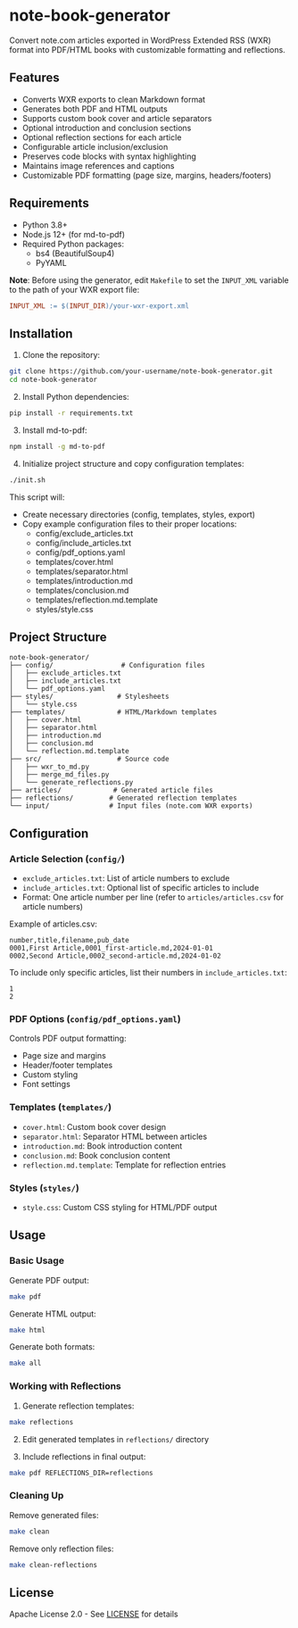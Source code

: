 # note-book-generator

Convert note.com articles exported in WordPress Extended RSS (WXR) format into PDF/HTML books with customizable formatting and reflections.

## Features

- Converts WXR exports to clean Markdown format
- Generates both PDF and HTML outputs
- Supports custom book cover and article separators
- Optional introduction and conclusion sections
- Optional reflection sections for each article
- Configurable article inclusion/exclusion
- Preserves code blocks with syntax highlighting
- Maintains image references and captions
- Customizable PDF formatting (page size, margins, headers/footers)

## Requirements

- Python 3.8+
- Node.js 12+ (for md-to-pdf)
- Required Python packages:
  - bs4 (BeautifulSoup4)
  - PyYAML

**Note**: Before using the generator, edit `Makefile` to set the `INPUT_XML` variable to the path of your WXR export file:

```makefile
INPUT_XML := $(INPUT_DIR)/your-wxr-export.xml
```

## Installation

1. Clone the repository:

```bash
git clone https://github.com/your-username/note-book-generator.git
cd note-book-generator
```

2. Install Python dependencies:

```bash
pip install -r requirements.txt
```

3. Install md-to-pdf:

```bash
npm install -g md-to-pdf
```

4. Initialize project structure and copy configuration templates:

```bash
./init.sh
```

This script will:
- Create necessary directories (config, templates, styles, export)
- Copy example configuration files to their proper locations:
  - config/exclude_articles.txt
  - config/include_articles.txt 
  - config/pdf_options.yaml
  - templates/cover.html
  - templates/separator.html
  - templates/introduction.md
  - templates/conclusion.md
  - templates/reflection.md.template
  - styles/style.css

## Project Structure

```
note-book-generator/
├── config/                 # Configuration files
│   ├── exclude_articles.txt
│   ├── include_articles.txt
│   └── pdf_options.yaml
├── styles/                # Stylesheets
│   └── style.css
├── templates/             # HTML/Markdown templates
│   ├── cover.html
│   ├── separator.html
│   ├── introduction.md
│   ├── conclusion.md
│   └── reflection.md.template
├── src/                   # Source code
│   ├── wxr_to_md.py
│   ├── merge_md_files.py
│   └── generate_reflections.py
├── articles/             # Generated article files
├── reflections/         # Generated reflection templates
└── input/               # Input files (note.com WXR exports)
```

## Configuration

### Article Selection (`config/`)

- `exclude_articles.txt`: List of article numbers to exclude
- `include_articles.txt`: Optional list of specific articles to include
- Format: One article number per line (refer to `articles/articles.csv` for article numbers)

Example of articles.csv:

```csv
number,title,filename,pub_date
0001,First Article,0001_first-article.md,2024-01-01
0002,Second Article,0002_second-article.md,2024-01-02
```

To include only specific articles, list their numbers in `include_articles.txt`:

```text
1
2
```

### PDF Options (`config/pdf_options.yaml`)

Controls PDF output formatting:

- Page size and margins
- Header/footer templates
- Custom styling
- Font settings

### Templates (`templates/`)

- `cover.html`: Custom book cover design
- `separator.html`: Separator HTML between articles
- `introduction.md`: Book introduction content
- `conclusion.md`: Book conclusion content
- `reflection.md.template`: Template for reflection entries

### Styles (`styles/`)

- `style.css`: Custom CSS styling for HTML/PDF output

## Usage

### Basic Usage

Generate PDF output:

```bash
make pdf
```

Generate HTML output:

```bash
make html
```

Generate both formats:

```bash
make all
```

### Working with Reflections

1. Generate reflection templates:

```bash
make reflections
```

2. Edit generated templates in `reflections/` directory

3. Include reflections in final output:

```bash
make pdf REFLECTIONS_DIR=reflections
```

### Cleaning Up

Remove generated files:

```bash
make clean
```

Remove only reflection files:

```bash
make clean-reflections
```

## License

Apache License 2.0 - See [LICENSE](LICENSE) for details
